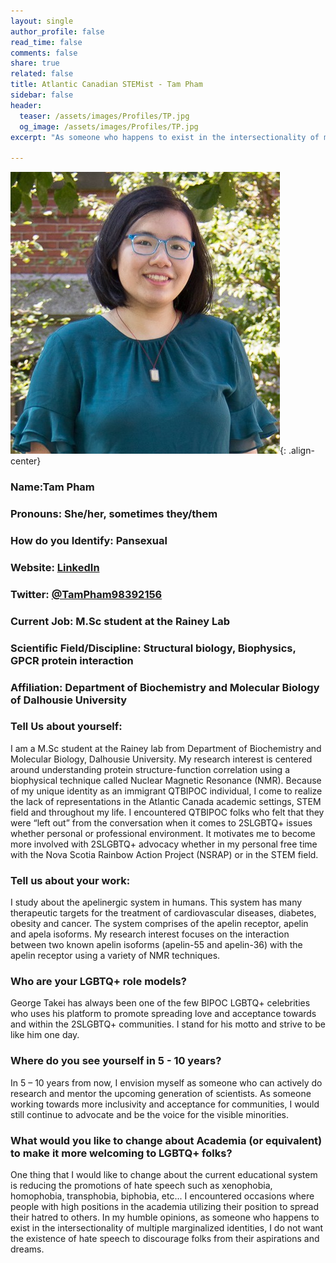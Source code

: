 ```yaml
---
layout: single
author_profile: false
read_time: false
comments: false
share: true
related: false
title: Atlantic Canadian STEMist - Tam Pham
sidebar: false
header:
  teaser: /assets/images/Profiles/TP.jpg
  og_image: /assets/images/Profiles/TP.jpg
excerpt: "As someone who happens to exist in the intersectionality of multiple marginalized identities, I do not want the existence of hate speech to discourage folks from their aspirations and dreams."

---
```

      
![image-center](/assets/images/Profiles/TP.jpg){: .align-center}

### Name:Tam Pham
### Pronouns: She/her, sometimes they/them
### How do you Identify: Pansexual
### Website: [LinkedIn](linkedin.com/in/tampham2)
### Twitter: [@TamPham98392156](https://twitter.com/TamPham98392156)
### Current Job: M.Sc student at the Rainey Lab
### Scientific Field/Discipline: Structural biology, Biophysics, GPCR protein interaction
### Affiliation: Department of Biochemistry and Molecular Biology of Dalhousie University 
### Tell Us about yourself:
I am a M.Sc student at the Rainey lab from Department of Biochemistry and Molecular Biology, Dalhousie University. My research interest is centered around understanding protein structure-function correlation using a biophysical technique called Nuclear Magnetic Resonance (NMR). Because of my unique identity as an immigrant QTBIPOC individual, I come to realize the lack of representations in the Atlantic Canada academic settings, STEM field and throughout my life. I encountered QTBIPOC folks who felt that they were “left out” from the conversation when it comes to 2SLGBTQ+ issues whether personal or professional environment. It motivates me to become more involved with 2SLGBTQ+ advocacy whether in my personal free time with the Nova Scotia Rainbow Action Project (NSRAP) or in the STEM field. 

### Tell us about your work:
I study about the apelinergic system in humans. This system has many therapeutic targets for the treatment of cardiovascular diseases, diabetes, obesity and cancer. The system comprises of the apelin receptor, apelin and apela isoforms. My research interest focuses on the interaction between two known apelin isoforms (apelin-55 and apelin-36) with the apelin receptor using a variety of NMR techniques.

### Who are your LGBTQ+ role models?
George Takei has always been one of the few BIPOC LGBTQ+ celebrities who uses his platform to promote spreading love and acceptance towards and within the 2SLGBTQ+ communities. I stand for his motto and strive to be like him one day.

### Where do you see yourself in 5 - 10 years?
In 5 – 10 years from now, I envision myself as someone who can actively do research and mentor the upcoming generation of scientists. As someone working towards more inclusivity and acceptance for communities, I would still continue to advocate and be the voice for the visible minorities. 

### What would you like to change about Academia (or equivalent) to make it more welcoming to LGBTQ+ folks?
One thing that I would like to change about the current educational system is reducing the promotions of hate speech such as xenophobia, homophobia, transphobia, biphobia, etc... I encountered occasions where people with high positions in the academia utilizing their position to spread their hatred to others. In my humble opinions, as someone who happens to exist in the intersectionality of multiple marginalized identities, I do not want the existence of hate speech to discourage folks from their aspirations and dreams.  
